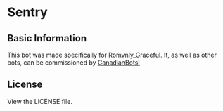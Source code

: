 ﻿# Sentry
## Basic Information
This bot was made specifically for Romvnly_Graceful. It, as well as other bots, can be commissioned by [CanadianBots!](http://bit.ly/CanadianBots)
## License
View the LICENSE file.
